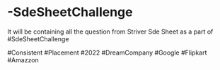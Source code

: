 # -SdeSheetChallenge

It will be containing all the question from Striver Sde Sheet as a part of #SdeSheetChallenge



#Consistent 
#Placement 
#2022 
#DreamCompany 
#Google 
#Flipkart 
#Amazzon
